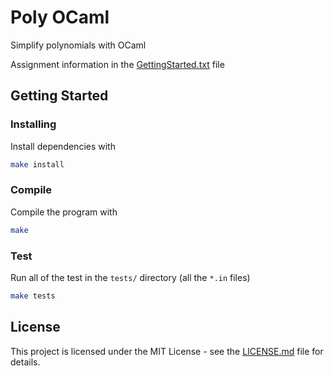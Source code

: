 # Poly OCaml

Simplify polynomials with OCaml 

Assignment information in the [GettingStarted.txt](GettingStarted.txt) file

## Getting Started

### Installing

Install dependencies with

```bash
make install
```

### Compile

Compile the program with

```bash
make
```

### Test

Run all of the test in the `tests/` directory (all the `*.in` files)

```bash
make tests
```

## License

This project is licensed under the MIT License - see the [LICENSE.md](LICENSE.md) file for details.
